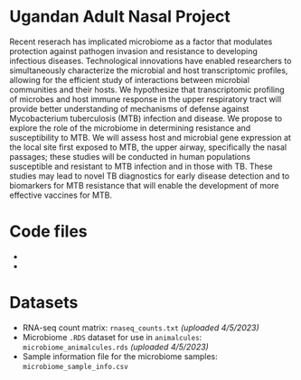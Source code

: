 # Ugandan Adult Nasal Project
Recent reserach has implicated microbiome as a factor that modulates protection against pathogen invasion and resistance to developing infectious diseases. Technological innovations have enabled researchers to simultaneously characterize the microbial and host transcriptomic profiles, allowing for the efficient study of interactions between microbial communities and their hosts. We hypothesize that transcriptomic profiling of microbes and host immune response in the upper respiratory tract will provide better understanding of mechanisms of defense against Mycobacterium tuberculosis (MTB) infection and disease. We propose to explore the role of the microbiome in determining resistance and susceptibility to MTB. We will assess host and microbial gene expression at the local site first exposed to MTB, the upper airway, specifically the nasal passages; these studies will be conducted in human populations susceptible and resistant to MTB infection and in those with TB. These studies may lead to novel TB diagnostics for early disease detection and to biomarkers for MTB resistance that will enable the development of more effective vaccines for MTB.

# Code files
  +
  +

# Datasets
  + RNA-seq count matrix: `rnaseq_counts.txt` _(uploaded 4/5/2023)_
  + Microbiome `.RDS` dataset for use in `animalcules`: `microbiome_animalcules.rds`   _(uploaded 4/5/2023)_
  + Sample information file for the microbiome samples: `microbiome_sample_info.csv`
